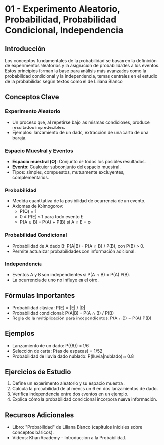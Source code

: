 # 01 - Experimento Aleatorio, Probabilidad, Probabilidad Condicional, Independencia

## Introducción
Los conceptos fundamentales de la probabilidad se basan en la definición de experimentos aleatorios y la asignación de probabilidades a los eventos. Estos principios forman la base para análisis más avanzados como la probabilidad condicional y la independencia, temas centrales en el estudio de la probabilidad según textos como el de Liliana Blanco.

## Conceptos Clave

### Experimento Aleatorio
- Un proceso que, al repetirse bajo las mismas condiciones, produce resultados impredecibles.
- Ejemplos: lanzamiento de un dado, extracción de una carta de una baraja.

### Espacio Muestral y Eventos
- **Espacio muestral (Ω)**: Conjunto de todos los posibles resultados.
- **Evento**: Cualquier subconjunto del espacio muestral.
- Tipos: simples, compuestos, mutuamente excluyentes, complementarios.

### Probabilidad
- Medida cuantitativa de la posibilidad de ocurrencia de un evento.
- Axiomas de Kolmogorov:
  - P(Ω) = 1
  - 0 ≤ P(E) ≤ 1 para todo evento E
  - P(A ∪ B) = P(A) + P(B) si A ∩ B = ∅

### Probabilidad Condicional
- Probabilidad de A dado B: P(A|B) = P(A ∩ B) / P(B), con P(B) > 0.
- Permite actualizar probabilidades con información adicional.

### Independencia
- Eventos A y B son independientes si P(A ∩ B) = P(A) P(B).
- La ocurrencia de uno no influye en el otro.

## Fórmulas Importantes
- Probabilidad clásica: P(E) = |E| / |Ω|
- Probabilidad condicional: P(A|B) = P(A ∩ B) / P(B)
- Regla de la multiplicación para independientes: P(A ∩ B) = P(A) P(B)

## Ejemplos
- Lanzamiento de un dado: P({6}) = 1/6
- Selección de carta: P(as de espadas) = 1/52
- Probabilidad de lluvia dado nublado: P(lluvia|nublado) ≈ 0.8

## Ejercicios de Estudio
1. Define un experimento aleatorio y su espacio muestral.
2. Calcula la probabilidad de al menos un 6 en dos lanzamientos de dado.
3. Verifica independencia entre dos eventos en un ejemplo.
4. Explica cómo la probabilidad condicional incorpora nueva información.

## Recursos Adicionales
- Libro: "Probabilidad" de Liliana Blanco (capítulos iniciales sobre conceptos básicos).
- Videos: Khan Academy - Introducción a la Probabilidad.